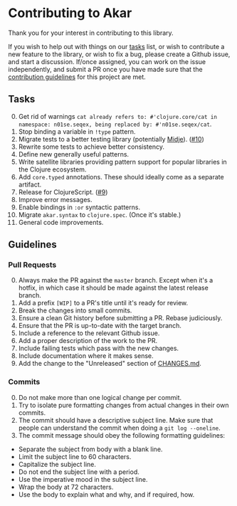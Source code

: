 # Contributing to Akar

Thank you for your interest in contributing to this library.

If you wish to help out with things on our [tasks](#tasks) list, or wish to contribute a new feature to the library, or wish to fix a bug, please create a Github issue, and start a discussion. If/once assigned, you can work on the issue independently, and submit a PR once you have made sure that the [contribution guidelines](#guidelines) for this project are met.

## Tasks 

0. Get rid of warnings `cat already refers to: #'clojure.core/cat in namespace: n01se.seqex, being replaced by: #'n01se.seqex/cat`.
0. Stop binding a variable in `!type` pattern.
0. Migrate tests to a better testing library (potentially [Midje](https://github.com/marick/Midje)). ([#10](https://github.com/missingfaktor/akar/issues/10))
0. Rewrite some tests to achieve better consistency.
0. Define new generally useful patterns.
0. Write satellite libraries providing pattern support for popular libraries in the Clojure ecosystem.
0. Add `core.typed` annotations. These should ideally come as a separate artifact.
0. Release for ClojureScript. ([#9](https://github.com/missingfaktor/akar/issues/9))
0. Improve error messages.
0. Enable bindings in `:or` syntactic patterns.
0. Migrate `akar.syntax` to `clojure.spec`. (Once it's stable.)
0. General code improvements.

## Guidelines

### Pull Requests
 
0. Always make the PR against the `master` branch. Except when it's a hotfix, in which case it should be made against the latest release branch.  
0. Add a prefix `[WIP]` to a PR's title until it's ready for review.
0. Break the changes into small commits.
0. Ensure a clean Git history before submitting a PR. Rebase judiciously.
0. Ensure that the PR is up-to-date with the target branch.
0. Include a reference to the relevant Github issue.
0. Add a proper description of the work to the PR. 
0. Include failing tests which pass with the new changes. 
0. Include documentation where it makes sense.
0. Add the change to the "Unreleased" section of [CHANGES.md](CHANGES.md).

### Commits

0. Do not make more than one logical change per commit.
0. Try to isolate pure formatting changes from actual changes in their own commits.
0. The commit should have a descriptive subject line. Make sure that people can understand the commit when doing a `git log --oneline`.
0. The commit message should obey the following formatting guidelines:
  - Separate the subject from body with a blank line.
  - Limit the subject line to 60 characters.
  - Capitalize the subject line.
  - Do not end the subject line with a period.
  - Use the imperative mood in the subject line.
  - Wrap the body at 72 characters.
  - Use the body to explain what and why, and if required, how.